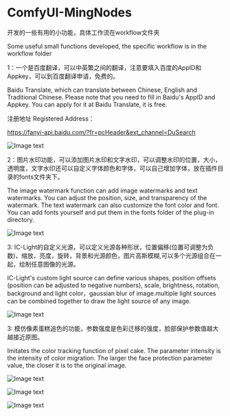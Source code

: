 # ComfyUI-MingNodes

开发的一些有用的小功能，具体工作流在workflow文件夹

Some useful small functions developed, the specific workflow is in the workflow folder

1：一个是百度翻译，可以中英繁之间的翻译，注意要填入百度的AppID和Appkey，可以到百度翻译申请，免费的。

Baidu Translate, which can translate between Chinese, English and Traditional Chinese. Please note that you need to fill in Baidu's AppID and Appkey. You can apply for it at Baidu Translate, it is free.

注册地址 Registered Address：

<https://fanyi-api.baidu.com/?fr=pcHeader&ext_channel=DuSearch>

![Image text](https://github.com/mingsky-ai/ComfyUI-MingNodes/blob/main/images/baidu_translate.png?raw=true)


2：图片水印功能，可以添加图片水印和文字水印，可以调整水印的位置，大小，透明度，文字水印还可以自定义字体颜色和字体，可以自己增加字体，放在插件目录的fonts文件夹下。

The image watermark function can add image watermarks and text watermarks. You can adjust the position, size, and transparency of the watermark. The text watermark can also customize the font color and font. You can add fonts yourself and put them in the fonts folder of the plug-in directory.

![Image text](https://github.com/mingsky-ai/ComfyUI-MingNodes/blob/main/images/watermark.png?raw=true)

3: IC-Light的自定义光源，可以定义光源各种形状，位置偏移(位置可调整为负数)，缩放，亮度，旋转，背景和光源颜色，图片高斯模糊,可以多个光源组合在一起，绘制任意图像的光源。

IC-Light's custom light source can define various shapes, position offsets (position can be adjusted to negative numbers), scale, brightness, rotation, background and light color，gaussian blur of image.multiple light sources can be combined together to draw the light source of any image.

![Image text](https://github.com/mingsky-ai/ComfyUI-MingNodes/blob/main/images/light_source.png?raw=true)

3: 模仿像素蛋糕追色的功能，参数强度是色彩迁移的强度，脸部保护参数值越大越接近原图。

Imitates the color tracking function of pixel cake. The parameter intensity is the intensity of color migration. The larger the face protection parameter value, the closer it is to the original image.

![Image text](https://github.com/mingsky-ai/ComfyUI-MingNodes/blob/main/images/imitation1.png?raw=true)

![Image text](https://github.com/mingsky-ai/ComfyUI-MingNodes/blob/main/images/imitation2.png?raw=true)

![Image text](https://github.com/mingsky-ai/ComfyUI-MingNodes/blob/main/images/imitation3.png?raw=true)
